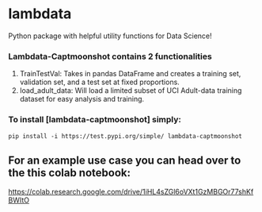 # lambdata
Python package with helpful utility functions for Data Science!

### Lambdata-Captmoonshot contains 2 functionalities
1. TrainTestVal: Takes in pandas DataFrame and creates a training set, validation set, and a test set at fixed proportions.
2. load_adult_data: Will load a limited subset of UCI Adult-data training dataset for easy analysis and training.

### To install [lambdata-captmoonshot] simply:
```
pip install -i https://test.pypi.org/simple/ lambdata-captmoonshot
```
## For an example use case you can head over to the this colab notebook:
https://colab.research.google.com/drive/1iHL4sZGl6oVXt1GzMBGOr77shKfBWItO


